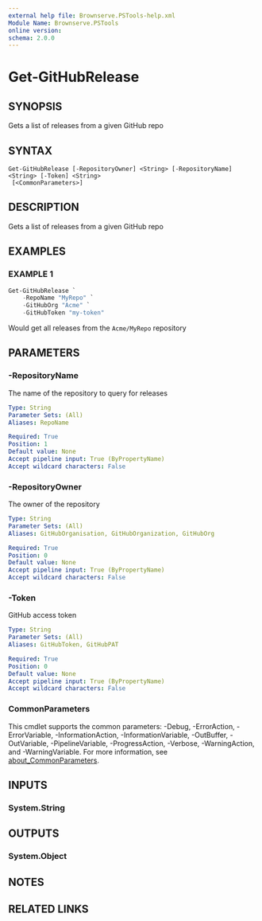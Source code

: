 ```yaml
---
external help file: Brownserve.PSTools-help.xml
Module Name: Brownserve.PSTools
online version:
schema: 2.0.0
---
```


# Get-GitHubRelease

## SYNOPSIS

Gets a list of releases from a given GitHub repo

## SYNTAX

```text
Get-GitHubRelease [-RepositoryOwner] <String> [-RepositoryName] <String> [-Token] <String>
 [<CommonParameters>]
```

## DESCRIPTION

Gets a list of releases from a given GitHub repo

## EXAMPLES

### EXAMPLE 1

```powershell
Get-GitHubRelease `
    -RepoName "MyRepo" `
    -GitHubOrg "Acme" `
    -GitHubToken "my-token"
```

Would get all releases from the `Acme/MyRepo` repository

## PARAMETERS

### -RepositoryName

The name of the repository to query for releases

```yaml
Type: String
Parameter Sets: (All)
Aliases: RepoName

Required: True
Position: 1
Default value: None
Accept pipeline input: True (ByPropertyName)
Accept wildcard characters: False
```

### -RepositoryOwner

The owner of the repository

```yaml
Type: String
Parameter Sets: (All)
Aliases: GitHubOrganisation, GitHubOrganization, GitHubOrg

Required: True
Position: 0
Default value: None
Accept pipeline input: True (ByPropertyName)
Accept wildcard characters: False
```

### -Token

GitHub access token

```yaml
Type: String
Parameter Sets: (All)
Aliases: GitHubToken, GitHubPAT

Required: True
Position: 0
Default value: None
Accept pipeline input: True (ByPropertyName)
Accept wildcard characters: False
```

### CommonParameters

This cmdlet supports the common parameters: -Debug, -ErrorAction, -ErrorVariable, -InformationAction, -InformationVariable, -OutBuffer, -OutVariable, -PipelineVariable, -ProgressAction, -Verbose, -WarningAction, and -WarningVariable. For more information, see [about_CommonParameters](http://go.microsoft.com/fwlink/?LinkID=113216).

## INPUTS

### System.String

## OUTPUTS

### System.Object

## NOTES

## RELATED LINKS
